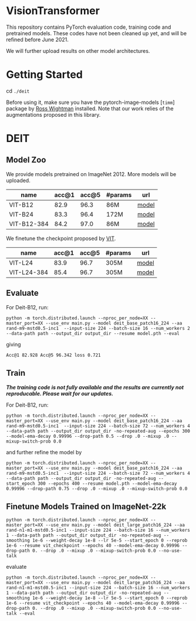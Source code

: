 # VisionTransformer

This repository contains PyTorch evaluation code, training code and pretrained models. These codes have not been cleaned up yet, and will be refined before June 2021.

We will further upload results on other model architectures.

# Getting Started 

cd `./deit`

Before using it, make sure you have the pytorch-image-models [`timm`] package by [Ross Wightman](https://github.com/rwightman) installed. Note that our work relies of the augmentations proposed in this library. 

# DEIT

## Model Zoo

We provide models pretrained on ImageNet 2012. More models will be uploaded.

| name | acc@1 | acc@5 | #params | url |
| --- | --- | --- | --- | --- |
| VIT-B12 | 82.9 | 96.3 | 86M | [model](https://drive.google.com/file/d/1NEx-fY6q3UvphJItqABCr2DRjzcReCeO/view?usp=sharing) |
| VIT-B24 | 83.3 | 96.4 | 172M| [model](https://drive.google.com/file/d/1TKG7UIQvFTpoMMLffwYEhYDPoCyzXDhu/view?usp=sharing) |
| VIT-B12-384 | 84.2 | 97.0 | 86M | [model](https://drive.google.com/file/d/1ps-DDxjtbS9fdbSspl-LKScs_IZENKaG/view?usp=sharing) |

We finetune the checkpoint proposed by [VIT](https://github.com/google-research/vision_transformer).

| name | acc@1 | acc@5 | #params | url |
| --- | --- | --- | --- | --- |
| VIT-L24 | 83.9 | 96.7 | 305M | [model](https://drive.google.com/file/d/1ByhRxBdb7qp2XF2voHgE3_zJ6mL_0VJW/view?usp=sharing) |
| VIT-L24-384 | 85.4 | 96.7 | 305M | [model](https://drive.google.com/file/d/1ePXsAIzg5HOcd0nolpBTQHh2k2YDa7CM/view?usp=sharing) |

## Evaluate 

For Deit-B12, run: 
```
python -m torch.distributed.launch --nproc_per_node=XX --master_port=XX --use_env main.py --model deit_base_patch16_224 --aa rand-m9-mstd0.5-inc1  --input-size 224 --batch-size 16 --num_workers 2 --data-path path --output_dir output_dir --resume model.pth --eval
```
giving 
```
Acc@1 82.928 Acc@5 96.342 loss 0.721
```

## Train

***The training code is not fully available and the results are currently not reproducable. Please wait for our updates.***

For Deit-B12, run: 
```
python -m torch.distributed.launch --nproc_per_node=XX --master_port=XX --use_env main.py --model deit_base_patch16_224 --aa rand-m9-mstd0.5-inc1  --input-size 224 --batch-size 72 --num_workers 4 --data-path path --output_dir output_dir -no-repeated-aug --epochs 300 --model-ema-decay 0.99996 --drop-path 0.5 --drop .0 --mixup .0 --mixup-switch-prob 0.0 
```
and further refine the model by 
```
python -m torch.distributed.launch --nproc_per_node=XX --master_port=XX --use_env main.py --model deit_base_patch16_224 --aa rand-m9-mstd0.5-inc1  --input-size 224 --batch-size 72 --num_workers 4 --data-path path --output_dir output_dir -no-repeated-aug --start_epoch 300 --epochs 400 --resume model.pth --model-ema-decay 0.99996 --drop-path 0.75 --drop .0 --mixup .0 --mixup-switch-prob 0.0 
```
## Finetune Models Trained on ImageNet-22k

```
python -m torch.distributed.launch --nproc_per_node=XX --master_port=XX --use_env main.py --model deit_large_patch16_224 --aa rand-n1-m1-mstd0.5-inc1 --input-size 224 --batch-size 16 --num_workers 1 --data-path path --output_dir output_dir -no-repeated-aug --smoothing 1e-6 --weight-decay 1e-8 --lr 5e-5 --start_epoch 0 --reprob 1e-6 --resume vit_checkpoint --epochs 40 --model-ema-decay 0.99996 --drop-path 0. --drop .0 --mixup .0 --mixup-switch-prob 0.0 --no-use-talk
```
evaluate 
```
python -m torch.distributed.launch --nproc_per_node=XX --master_port=XX --use_env main.py --model deit_large_patch16_224 --aa rand-n1-m1-mstd0.5-inc1 --input-size 224 --batch-size 16 --num_workers 1 --data-path path --output_dir output_dir -no-repeated-aug --smoothing 1e-6 --weight-decay 1e-8 --lr 5e-5 --start_epoch 0 --reprob 1e-6 --resume vit_checkpoint --epochs 40 --model-ema-decay 0.99996 --drop-path 0. --drop .0 --mixup .0 --mixup-switch-prob 0.0 --no-use-talk --eval 
```
